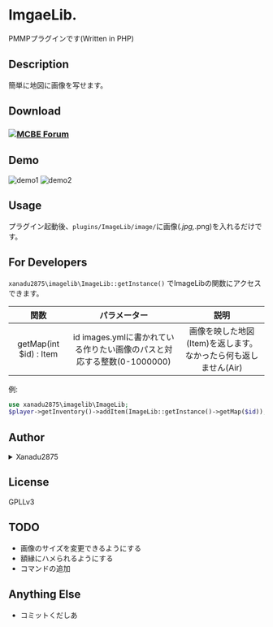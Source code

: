 # ImgaeLib.
PMMPプラグインです(Written in PHP)

## Description

簡単に地図に画像を写せます。


## Download

### [![MCBE Forum](https://forum.mcbe.jp/styles/uix_dark/images/logo.png)](https://forum.mcbe.jp/resources/33/)

## Demo

![demo1](https://user-images.githubusercontent.com/34952872/34657171-00b1c016-f467-11e7-92e2-b0828d984bec.PNG)
![demo2](https://user-images.githubusercontent.com/34952872/34657205-660767ae-f467-11e7-8c6c-51c54c6ba70a.jpg)

## Usage

プラグイン起動後、`plugins/ImageLib/image/`に画像(*.jpg,*.png)を入れるだけです。

## For Developers

`xanadu2875\imagelib\ImageLib::getInstance()` でImageLibの関数にアクセスできます。

| 関数 | パラメーター | 説明 |
| :--: | :---------: | :--: |
| getMap(int $id) : Item | id images.ymlに書かれている作りたい画像のパスと対応する整数(0-1000000) | 画像を映した地図(Item)を返します。なかったら何も返しません(Air) |

例:
```PHP
use xanadu2875\imagelib\ImageLib;
$player->getInventory()->addItem(ImageLib::getInstance()->getMap($id));
```

## Author

<details><summary>Xanadu2875</summary>

Twitter
[@xanadu2875](https://twitter.com/xanadu2875)

Lobi
[1a8ca](https://web.lobi.co/user/1a8ca6d4fdd1d87e0f26c68e18f08de6413f7d36)
</details>

## License

GPLLv3

## TODO

- 画像のサイズを変更できるようにする
- 額縁にハメられるようにする
- コマンドの追加

## Anything Else

- コミットくだしあ
